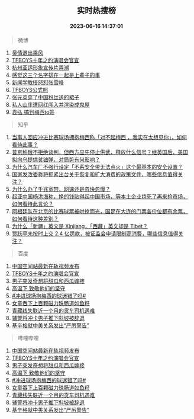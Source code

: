 <div align="center"><h2>实时热搜榜</h2><h4>2023-06-16 14:37:01</h4></div>

> 微博  

1. [吴倩退出乘风](https://s.weibo.com/weibo?q=%23%E5%90%B4%E5%80%A9%E9%80%80%E5%87%BA%E4%B9%98%E9%A3%8E%23&t=31&band_rank=1&Refer=top)<br />
2. [TFBOYS十年之约演唱会官宣](https://s.weibo.com/weibo?q=%23TFBOYS%E5%8D%81%E5%B9%B4%E4%B9%8B%E7%BA%A6%E6%BC%94%E5%94%B1%E4%BC%9A%E5%AE%98%E5%AE%A3%23&t=31&band_rank=2&Refer=top)<br />
3. [杭州亚运形象宣传片弄潮](https://s.weibo.com/weibo?q=%23%E6%9D%AD%E5%B7%9E%E4%BA%9A%E8%BF%90%E5%BD%A2%E8%B1%A1%E5%AE%A3%E4%BC%A0%E7%89%87%E5%BC%84%E6%BD%AE%23&t=31&band_rank=3&Refer=top)<br />
4. [感觉这三个名字排在一起是上辈子的事](https://s.weibo.com/weibo?q=%E6%84%9F%E8%A7%89%E8%BF%99%E4%B8%89%E4%B8%AA%E5%90%8D%E5%AD%97%E6%8E%92%E5%9C%A8%E4%B8%80%E8%B5%B7%E6%98%AF%E4%B8%8A%E8%BE%88%E5%AD%90%E7%9A%84%E4%BA%8B&t=31&band_rank=4&Refer=top)<br />
5. [新闻学教授怒怼张雪峰](https://s.weibo.com/weibo?q=%23%E6%96%B0%E9%97%BB%E5%AD%A6%E6%95%99%E6%8E%88%E6%80%92%E6%80%BC%E5%BC%A0%E9%9B%AA%E5%B3%B0%23&t=31&band_rank=5&Refer=top)<br />
6. [TFBOYS公式照](https://s.weibo.com/weibo?q=%23TFBOYS%E5%85%AC%E5%BC%8F%E7%85%A7%23&t=31&band_rank=6&Refer=top)<br />
7. [张元英穿了中国粉丝送的裙子](https://s.weibo.com/weibo?q=%23%E5%BC%A0%E5%85%83%E8%8B%B1%E7%A9%BF%E4%BA%86%E4%B8%AD%E5%9B%BD%E7%B2%89%E4%B8%9D%E9%80%81%E7%9A%84%E8%A3%99%E5%AD%90%23&t=31&band_rank=7&Refer=top)<br />
8. [私人山庄遭网红闯入并渲染成鬼屋](https://s.weibo.com/weibo?q=%23%E7%A7%81%E4%BA%BA%E5%B1%B1%E5%BA%84%E9%81%AD%E7%BD%91%E7%BA%A2%E9%97%AF%E5%85%A5%E5%B9%B6%E6%B8%B2%E6%9F%93%E6%88%90%E9%AC%BC%E5%B1%8B%23&t=31&band_rank=8&Refer=top)<br />
9. [袁弘 搞到梅西to签](https://s.weibo.com/weibo?q=%E8%A2%81%E5%BC%98%20%E6%90%9E%E5%88%B0%E6%A2%85%E8%A5%BFto%E7%AD%BE&t=31&band_rank=9&Refer=top)<br />

> 知乎  

1. [当事人回应冲进比赛球场拥抱梅西称「对不起梅西 ，我实在太想见你」，如何看待此事？](https://www.zhihu.com/question/606862192)<br />
2. [普京称俄不拒绝谈判，但西方应先停止供武，释放什么信号？继英国后，美国拟向乌提供贫铀弹，对局势有何影响？](https://www.zhihu.com/question/606715673)<br />
3. [为什么汽车厂不强行设定「不系安全带无法点火」这个最基本的安全设置？](https://www.zhihu.com/question/604311886)<br />
4. [国家发改委称将抓紧出台关于恢复和扩大消费的政策文件，哪些信息值得关注？](https://www.zhihu.com/question/606930994)<br />
5. [为什么办了千兆宽带，网速还是忽快忽慢？](https://www.zhihu.com/question/605757206)<br />
6. [起亚中国杨洪海称，挣的钱贴得起中国市场，等本土企业烧死了再来抢市场，如何看待此言论？](https://www.zhihu.com/question/606934018)<br />
7. [阿根廷队在北京的比赛球票被哄抢而光，国足在大连的门票各价位都有余票，如何看待这种差别？](https://www.zhihu.com/question/606732955)<br />
8. [为什么「新疆」英文是 Xinjiang，「西藏」英文却是 Tibet？](https://www.zhihu.com/question/606293073)<br />
9. [贾跃亭未按时上交 2.4 亿罚款，被证监会申请限制高消费，哪些信息值得关注？](https://www.zhihu.com/question/606764539)<br />

> 百度  

1. [中国空间站最新在轨视频发布](https://www.baidu.com/s?wd=%E4%B8%AD%E5%9B%BD%E7%A9%BA%E9%97%B4%E7%AB%99%E6%9C%80%E6%96%B0%E5%9C%A8%E8%BD%A8%E8%A7%86%E9%A2%91%E5%8F%91%E5%B8%83&sa=fyb_news&rsv_dl=fyb_news)<br />
2. [TFBOYS十年之约演唱会官宣](https://www.baidu.com/s?wd=TFBOYS%E5%8D%81%E5%B9%B4%E4%B9%8B%E7%BA%A6%E6%BC%94%E5%94%B1%E4%BC%9A%E5%AE%98%E5%AE%A3&sa=fyb_news&rsv_dl=fyb_news)<br />
3. [男子突发奇想将甜瓜和西瓜嫁接](https://www.baidu.com/s?wd=%E7%94%B7%E5%AD%90%E7%AA%81%E5%8F%91%E5%A5%87%E6%83%B3%E5%B0%86%E7%94%9C%E7%93%9C%E5%92%8C%E8%A5%BF%E7%93%9C%E5%AB%81%E6%8E%A5&sa=fyb_news&rsv_dl=fyb_news)<br />
4. [高温下 致敬他们的坚守](https://www.baidu.com/s?wd=%E9%AB%98%E6%B8%A9%E4%B8%8B+%E8%87%B4%E6%95%AC%E4%BB%96%E4%BB%AC%E7%9A%84%E5%9D%9A%E5%AE%88&sa=fyb_news&rsv_dl=fyb_news)<br />
5. [#冲进球场抱梅西的球迷错了吗#](https://www.baidu.com/s?wd=%23%E5%86%B2%E8%BF%9B%E7%90%83%E5%9C%BA%E6%8A%B1%E6%A2%85%E8%A5%BF%E7%9A%84%E7%90%83%E8%BF%B7%E9%94%99%E4%BA%86%E5%90%97%23&sa=fyb_news&rsv_dl=fyb_news)<br />
6. [女童吞下上百颗磁力珠肠道如鱼籽](https://www.baidu.com/s?wd=%E5%A5%B3%E7%AB%A5%E5%90%9E%E4%B8%8B%E4%B8%8A%E7%99%BE%E9%A2%97%E7%A3%81%E5%8A%9B%E7%8F%A0%E8%82%A0%E9%81%93%E5%A6%82%E9%B1%BC%E7%B1%BD&sa=fyb_news&rsv_dl=fyb_news)<br />
7. [青藏线失联近一个月的货车司机遇难](https://www.baidu.com/s?wd=%E9%9D%92%E8%97%8F%E7%BA%BF%E5%A4%B1%E8%81%94%E8%BF%91%E4%B8%80%E4%B8%AA%E6%9C%88%E7%9A%84%E8%B4%A7%E8%BD%A6%E5%8F%B8%E6%9C%BA%E9%81%87%E9%9A%BE&sa=fyb_news&rsv_dl=fyb_news)<br />
8. [辅警将冲卡男子推下斜坡被辞退](https://www.baidu.com/s?wd=%E8%BE%85%E8%AD%A6%E5%B0%86%E5%86%B2%E5%8D%A1%E7%94%B7%E5%AD%90%E6%8E%A8%E4%B8%8B%E6%96%9C%E5%9D%A1%E8%A2%AB%E8%BE%9E%E9%80%80&sa=fyb_news&rsv_dl=fyb_news)<br />
9. [基辛格就中美关系发出“严厉警告”](https://www.baidu.com/s?wd=%E5%9F%BA%E8%BE%9B%E6%A0%BC%E5%B0%B1%E4%B8%AD%E7%BE%8E%E5%85%B3%E7%B3%BB%E5%8F%91%E5%87%BA%E2%80%9C%E4%B8%A5%E5%8E%89%E8%AD%A6%E5%91%8A%E2%80%9D&sa=fyb_news&rsv_dl=fyb_news)<br />

> 哔哩哔哩  

1. [中国空间站最新在轨视频发布](https://www.baidu.com/s?wd=%E4%B8%AD%E5%9B%BD%E7%A9%BA%E9%97%B4%E7%AB%99%E6%9C%80%E6%96%B0%E5%9C%A8%E8%BD%A8%E8%A7%86%E9%A2%91%E5%8F%91%E5%B8%83&sa=fyb_news&rsv_dl=fyb_news)<br />
2. [TFBOYS十年之约演唱会官宣](https://www.baidu.com/s?wd=TFBOYS%E5%8D%81%E5%B9%B4%E4%B9%8B%E7%BA%A6%E6%BC%94%E5%94%B1%E4%BC%9A%E5%AE%98%E5%AE%A3&sa=fyb_news&rsv_dl=fyb_news)<br />
3. [男子突发奇想将甜瓜和西瓜嫁接](https://www.baidu.com/s?wd=%E7%94%B7%E5%AD%90%E7%AA%81%E5%8F%91%E5%A5%87%E6%83%B3%E5%B0%86%E7%94%9C%E7%93%9C%E5%92%8C%E8%A5%BF%E7%93%9C%E5%AB%81%E6%8E%A5&sa=fyb_news&rsv_dl=fyb_news)<br />
4. [高温下 致敬他们的坚守](https://www.baidu.com/s?wd=%E9%AB%98%E6%B8%A9%E4%B8%8B+%E8%87%B4%E6%95%AC%E4%BB%96%E4%BB%AC%E7%9A%84%E5%9D%9A%E5%AE%88&sa=fyb_news&rsv_dl=fyb_news)<br />
5. [#冲进球场抱梅西的球迷错了吗#](https://www.baidu.com/s?wd=%23%E5%86%B2%E8%BF%9B%E7%90%83%E5%9C%BA%E6%8A%B1%E6%A2%85%E8%A5%BF%E7%9A%84%E7%90%83%E8%BF%B7%E9%94%99%E4%BA%86%E5%90%97%23&sa=fyb_news&rsv_dl=fyb_news)<br />
6. [女童吞下上百颗磁力珠肠道如鱼籽](https://www.baidu.com/s?wd=%E5%A5%B3%E7%AB%A5%E5%90%9E%E4%B8%8B%E4%B8%8A%E7%99%BE%E9%A2%97%E7%A3%81%E5%8A%9B%E7%8F%A0%E8%82%A0%E9%81%93%E5%A6%82%E9%B1%BC%E7%B1%BD&sa=fyb_news&rsv_dl=fyb_news)<br />
7. [青藏线失联近一个月的货车司机遇难](https://www.baidu.com/s?wd=%E9%9D%92%E8%97%8F%E7%BA%BF%E5%A4%B1%E8%81%94%E8%BF%91%E4%B8%80%E4%B8%AA%E6%9C%88%E7%9A%84%E8%B4%A7%E8%BD%A6%E5%8F%B8%E6%9C%BA%E9%81%87%E9%9A%BE&sa=fyb_news&rsv_dl=fyb_news)<br />
8. [辅警将冲卡男子推下斜坡被辞退](https://www.baidu.com/s?wd=%E8%BE%85%E8%AD%A6%E5%B0%86%E5%86%B2%E5%8D%A1%E7%94%B7%E5%AD%90%E6%8E%A8%E4%B8%8B%E6%96%9C%E5%9D%A1%E8%A2%AB%E8%BE%9E%E9%80%80&sa=fyb_news&rsv_dl=fyb_news)<br />
9. [基辛格就中美关系发出“严厉警告”](https://www.baidu.com/s?wd=%E5%9F%BA%E8%BE%9B%E6%A0%BC%E5%B0%B1%E4%B8%AD%E7%BE%8E%E5%85%B3%E7%B3%BB%E5%8F%91%E5%87%BA%E2%80%9C%E4%B8%A5%E5%8E%89%E8%AD%A6%E5%91%8A%E2%80%9D&sa=fyb_news&rsv_dl=fyb_news)<br />
